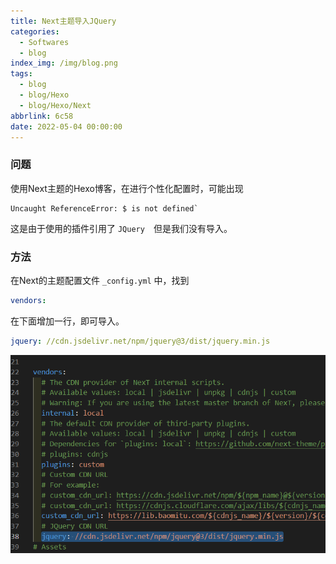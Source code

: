 ```yaml
---
title: Next主题导入JQuery
categories:
  - Softwares
  - blog
index_img: /img/blog.png
tags:
  - blog
  - blog/Hexo
  - blog/Hexo/Next
abbrlink: 6c58
date: 2022-05-04 00:00:00
---
```




### 问题

使用Next主题的Hexo博客，在进行个性化配置时，可能出现

```shell
Uncaught ReferenceError: $ is not defined`
```

这是由于使用的插件引用了 `JQuery`　但是我们没有导入。 

### 方法

在Next的主题配置文件 `_config.yml` 中，找到

```yaml
vendors:
```

在下面增加一行，即可导入。

```yaml
jquery: //cdn.jsdelivr.net/npm/jquery@3/dist/jquery.min.js
```

![image-20230210201839159.png](../../../../image/NextJQuery/jquery.png)
